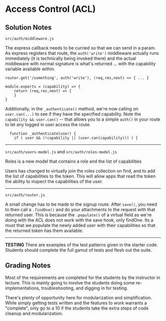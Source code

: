 # Access Control (ACL)

## Solution Notes

`src/auth/middleware.js`

The express callback needs to be curried so that we can send in a param. As express registers that route, the `auth('write')` middleware actually runs immediately (it is technically being invoked there) and the actual middleware with normal signature is what's returned ... with the capability variable available within.
  

```
router.get('/something', auth('write'), (req,res,next) => { ... }

module.exports = (capability) => {
    return (req,res,next) => {
    }
}
```


Additionally, in the `_authenticate()` method, we're now calling on `user.can(...)` to see if they have the specified capability. Note the `capability && user.can()` -- that allows you to a simple `auth()` in your route to let any logged in user access the route.
  
```
  function _authenticate(user) {
    if ( user && (!capability || (user.can(capability))) ) {
```
  
---
  
`src/auth/users-model.js` and `src/auth/roles-model.js`
  
Roles is a new model that contains a role and the list of capabilities
  
Users has changed to virtually join the roles collection on find, and to add the list of capabilities to the token. This will allow apps that read the token the ability to inspect the capabilities of the user.

---
`src/auth/router.js`

A small change has to be made to the signup route. After `save()`, you need to then call a `.findOne()` and do your attachments to the request with that returned user.  This is because the `.populate()` of a virtual field as we're doing with the ACL does not work with the save hook, only findOne. Its a must that we populate the newly added user with their capabilities so that the returned token has them available.

---
**TESTING**
There are examples of the test patterns given in the starter code. Students should complete the full gamut of tests and flesh out the suite.

## Grading Notes

Most of the requirements are completed for the students by the instructor in lecture.  This is mainly going to involve the students doing some re-implementations, troubleshooting, and digging in for testing. 

There's plenty of opportunity here for modularization and simplification. While simply getting tests written and the features to work warrants a "complete", only go to a 10 if the students take the extra steps of code cleanup and modularization.
